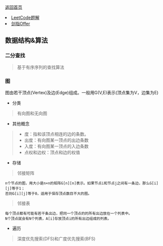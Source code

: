 <p> <a href="../README.md">返回首页</a></p>

<div>
  <li><a href="./算法/LeetCode.md">LeetCode题解</a> </li>
  <li><a href="./算法/剑指Offer.md">剑指Offer</a> </li>
</div>

## 数据结构&算法
### 二分查找
> 基于有序序列的查找算法
### 图
图由若干顶点(Vertex)及边(Edge)组成。一般用G(V,E)表示(顶点集为V，边集为E)
- 分类
> 有向图和无向图
- 其他概念
> - 度：指和该顶点相连的边的条数。
> - 出度：有向图某一顶点的出边条数
> - 入度：有向图某一顶点的入边条数
> - 点权和边权：顶点和边的权值
- 存储
> 邻接矩阵
```text
n个节点的图，用大小是n×n的矩阵G[n][n]表示。如果节点i和节点j之间有一条边，那么G[i][j]等于1；
否则G[i][j]等于0，适用于保存顶点数目不大的图。
```
> 邻接表
```text
每个顶点都有可能有若干条出边，把同一个顶点的的所有出边放在一个列表中。
N个顶点就会有N个列表，A[i]存放顶点i的所有出边组成的列表。
```
- 遍历
> 深度优先搜索(DFS)和广度优先搜索(BFS)